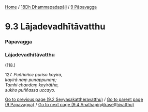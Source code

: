 
[Home](/) / [18Dh Dhammapadapāḷi](/tipitaka/18Dh.md) / [9 Pāpavagga](/tipitaka/18Dh/9.md)

# 9.3 Lājadevadhītāvatthu

### Pāpavagga

### Lājadevadhītāvatthu

(118.)

127\. _Puññañce puriso kayirā,_  
_kayirā naṃ punappunaṃ;_  
_Tamhi chandaṃ kayirātha,_  
_sukho puññassa uccayo._  


[Go to previous page (9.2 Seyyasakattheravatthu)](/tipitaka/18Dh/9/9.2.md) / [Go to parent page (9 Pāpavagga)](/tipitaka/18Dh/9.md) / [Go to next page (9.4 Anāthapiṇḍikaseṭṭhivatthu)](/tipitaka/18Dh/9/9.4.md)


